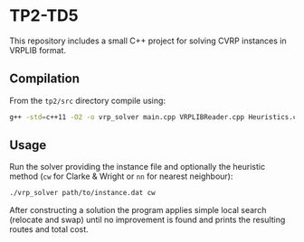 # TP2-TD5

This repository includes a small C++ project for solving CVRP instances in VRPLIB format.

## Compilation

From the `tp2/src` directory compile using:

```bash
g++ -std=c++11 -O2 -o vrp_solver main.cpp VRPLIBReader.cpp Heuristics.cpp
```

## Usage

Run the solver providing the instance file and optionally the heuristic method (`cw` for Clarke & Wright or `nn` for nearest neighbour):

```bash
./vrp_solver path/to/instance.dat cw
```

After constructing a solution the program applies simple local search (relocate and swap) until no improvement is found and prints the resulting routes and total cost.
